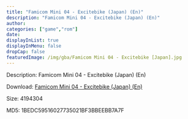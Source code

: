 ```yaml
---
title: "Famicom Mini 04 - Excitebike (Japan) (En)"
description: "Famicom Mini 04 - Excitebike (Japan) (En)"
author: 
categories: ["game","rom"]
date: 
displayInList: true
displayInMenu: false
dropCap: false
featuredImage: /img/gba/Famicom Mini 04 - Excitebike [Japan].jpg
---
```


Description: Famicom Mini 04 - Excitebike (Japan) (En)

Download: <a style="text-decoration:underline;" href="https://mega.nz/#!DbIWVK6I!nhkrSwpVlRvSA5yC0ac-Zer-f50e6lqU82ZHiQ-jKw8" target = "_blank" rel = "nofollow" > Famicom Mini 04 - Excitebike (Japan) (En)</a>

Size: 4194304

MD5: 1BEDC59516027735021BF3BBEEBB7A7F

